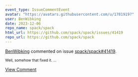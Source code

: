 ```yaml
---
event_type: IssueCommentEvent
avatar: "https://avatars.githubusercontent.com/u/1781919?"
user: BenWibking
date: 2023-12-06
repo_name: spack/spack
html_url: https://github.com/spack/spack/issues/41419
repo_url: https://github.com/spack/spack
---
```


<a href='https://github.com/BenWibking' target='_blank'>BenWibking</a> commented on issue <a href='https://github.com/spack/spack/issues/41419' target='_blank'>spack/spack#41419</a>.

<small>Well, somehow that fixed it....</small>

<a href='https://github.com/spack/spack/issues/41419' target='_blank'>View Comment</a>